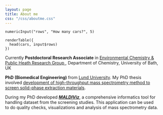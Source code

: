 ```yaml
---
layout: page
title: About me
css: "/css/aboutme.css"
---
```


<div id="aboutme-section">

```{r, echo=FALSE}
numericInput("rows", "How many cars?", 5)

renderTable({
  head(cars, input$rows)
})

```

<p class="about-text">
<span class="fa fa-briefcase about-icon"></span>
Currently <strong>Postdoctoral Research Associate</strong> in <a href="https://kasprzykhordern.wordpress.com/" target="_blank"> Environmental Chemistry & Public Heath Research Group </a>, Department of Chemistry, University of Bath, UK 
</p>

<p class="about-text">
<span class="fa fa-graduation-cap about-icon"></span>
<strong>PhD (Biomedical Engineering)</strong> from <a href="http://bme.lth.se" target="_blank">Lund University</a>. My PhD thesis involved <a href= "https://portal.research.lu.se/portal/en/publications/highthroughput-screening-of-solidphase-extraction-materials-using-mass-spectrometry(6f68b161-c24d-49d4-a77b-7558f70f5d6e).html#Overview" target="_blank">development of high-throughput mass spectrometry method to screen solid-phase extraction materials</a>.</p>

<p class="about-text">
<span class="fa fa-code about-icon"></span>
During my PhD developed <a href="https://jkkishore85.shinyapps.io/maldiviz/"><strong><i> MALDIViz</i></strong></a>, a comprehensive informatics tool for handling dataset from the screening studies. This application can be used to do quality checks, visualizations and analysis of mass spectrometry data.</p>

</div>
